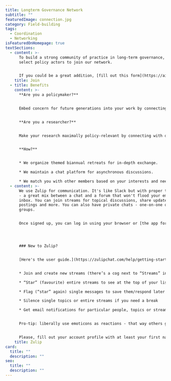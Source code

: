 ```yaml
---
title: Longterm Governance Network
subtitle: ""
featuredImage: connection.jpg
category: Field-building
tags:
  - Coordination
  - Networking
isFeaturedOnHomepage: true
textSections:
  - content: >-
      To build a strong community of practice in long-term governance, we invite
      select policy actors to join our network. 


      If you could be a great addition, [fill out this form](https://airtable.com/shrdAb3PgjzY49EeZ) and we'll be in touch.
    title: Join
  - title: Benefits
    content: >-
      **Are you a policymaker?**


      Embed concern for future generations into your work by connecting with other policymakers and leading scholars in the fields of decision-making, global catastrophic risks and Longtermism to exchange best practices and stay up to date.


      **Are you a researcher?**


      Make your research maximally policy-relevant by connecting with decision-makers and potential collaborators.


      **How?**


      * We organize themed biannual retreats for in-depth exchange.

      * We maintain a chat platform for asynchronous discussions.

      * We match you with other members based on your interests and needs.
  - content: >-
      We use Zulip for communication. It's like Slack but with proper threading
      - a great mix between a chat and a forum that won't flood your email
      inbox. You can join streams for topical discussions, share updates, job
      postings and more. You can also have private chats - one-on-one or in
      groups.


      Once signed up, you can log in using your browser or [the app for your phone](https://play.google.com/store/apps/details?id=com.zulipmobile&hl=en_US) at [longtermov.zulipchat.com](https://longtermov.zulipchat.com).




      ### New to Zulip?


      [Here's the user guide.](https://zulipchat.com/help/getting-started-with-zulip) You can:


      * Join and create new streams (there’s a cog next to “Streams” in the left panel, if clicked, a tab in the pop-up window shows “All streams”, as well as a “+” to create new ones)

      * “Star” (favourite) entire streams to see at the top of your list

      * Flag (“star” again) single messages to save them/respond later

      * Silence single topics or entire streams if you need a break

      * Get email notifications for particular people, topics or streams


      Pro-tip: liberally use emoticons as reactions - that way others get feedback even if you don't write a comment.


      Please, fill out your account profile with at least your first name, a profile picture and a short bio. That makes it easier to get a feel for who’s who.
    title: Zulip
card:
  title: ""
  description: ""
seo:
  title: ""
  description: ""
---
```

